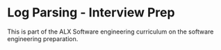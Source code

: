 # Log Parsing - Interview Prep
This is part of the ALX Software engineering curriculum on the software engineering preparation.
